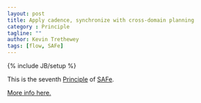 ```yaml
---
layout: post
title: Apply cadence, synchronize with cross-domain planning
category : Principle
tagline: ""
author: Kevin Trethewey
tags: [flow, SAFe]
---
```

{% include JB/setup %}

This is the seventh [Principle](/principles.html) of [SAFe](/prototype/SAFe/).

[More info here.](http://scaledagileframework.com/apply-cadence-synchronize-with-cross-domain-planning/)


